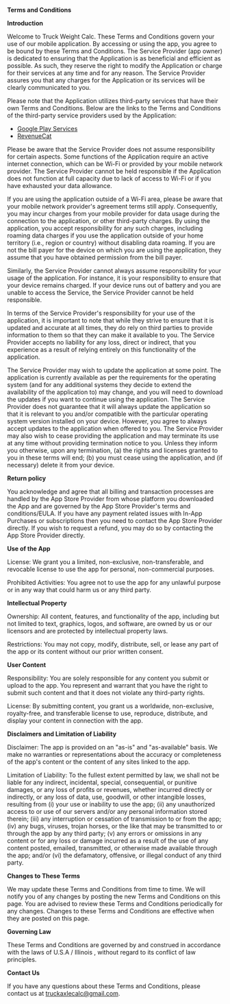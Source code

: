 **Terms and Conditions**

**Introduction**

Welcome to Truck Weight Calc. These Terms and Conditions govern your use of our mobile application. By accessing or using the app, you agree to be bound by these Terms and Conditions.
The Service Provider (app owner) is dedicated to ensuring that the Application is as beneficial and efficient as possible. As such, they reserve the right to modify the Application or charge for their services at any time and for any reason. The Service Provider assures you that any charges for the Application or its services will be clearly communicated to you.

Please note that the Application utilizes third-party services that have their own Terms and Conditions. Below are the links to the Terms and Conditions of the third-party service providers used by the Application:

*   [Google Play Services](https://policies.google.com/terms)
*   [RevenueCat](https://www.revenuecat.com/terms)

Please be aware that the Service Provider does not assume responsibility for certain aspects. Some functions of the Application require an active internet connection, which can be Wi-Fi or provided by your mobile network provider. The Service Provider cannot be held responsible if the Application does not function at full capacity due to lack of access to Wi-Fi or if you have exhausted your data allowance.

If you are using the application outside of a Wi-Fi area, please be aware that your mobile network provider's agreement terms still apply. Consequently, you may incur charges from your mobile provider for data usage during the connection to the application, or other third-party charges. By using the application, you accept responsibility for any such charges, including roaming data charges if you use the application outside of your home territory (i.e., region or country) without disabling data roaming. If you are not the bill payer for the device on which you are using the application, they assume that you have obtained permission from the bill payer.

Similarly, the Service Provider cannot always assume responsibility for your usage of the application. For instance, it is your responsibility to ensure that your device remains charged. If your device runs out of battery and you are unable to access the Service, the Service Provider cannot be held responsible.

In terms of the Service Provider's responsibility for your use of the application, it is important to note that while they strive to ensure that it is updated and accurate at all times, they do rely on third parties to provide information to them so that they can make it available to you. The Service Provider accepts no liability for any loss, direct or indirect, that you experience as a result of relying entirely on this functionality of the application.

The Service Provider may wish to update the application at some point. The application is currently available as per the requirements for the operating system (and for any additional systems they decide to extend the availability of the application to) may change, and you will need to download the updates if you want to continue using the application. The Service Provider does not guarantee that it will always update the application so that it is relevant to you and/or compatible with the particular operating system version installed on your device. However, you agree to always accept updates to the application when offered to you. The Service Provider may also wish to cease providing the application and may terminate its use at any time without providing termination notice to you. Unless they inform you otherwise, upon any termination, (a) the rights and licenses granted to you in these terms will end; (b) you must cease using the application, and (if necessary) delete it from your device.

**Return policy**

You acknowledge and agree that all billing and transaction processes are handled by the App Store Provider from whose platform you downloaded the App and are governed by the App Store Provider's terms and conditions/EULA. If you have any payment related issues with In-App Purchases or subscriptions then you need to contact the App Store Provider directly.
If you wish to request a refund, you may do so by contacting the App Store Provider directly.

**Use of the App**

License: We grant you a limited, non-exclusive, non-transferable, and revocable license to use the app for personal, non-commercial purposes.

Prohibited Activities: You agree not to use the app for any unlawful purpose or in any way that could harm us or any third party.

**Intellectual Property**

Ownership: All content, features, and functionality of the app, including but not limited to text, graphics, logos, and software, are owned by us or our licensors and are protected by intellectual property laws.

Restrictions: You may not copy, modify, distribute, sell, or lease any part of the app or its content without our prior written consent.

**User Content**

Responsibility: You are solely responsible for any content you submit or upload to the app. You represent and warrant that you have the right to submit such content and that it does not violate any third-party rights.

License: By submitting content, you grant us a worldwide, non-exclusive, royalty-free, and transferable license to use, reproduce, distribute, and display your content in connection with the app.

**Disclaimers and Limitation of Liability**

Disclaimer: The app is provided on an "as-is" and "as-available" basis. We make no warranties or representations about the accuracy or completeness of the app's content or the content of any sites linked to the app.

Limitation of Liability: To the fullest extent permitted by law, we shall not be liable for any indirect, incidental, special, consequential, or punitive damages, or any loss of profits or revenues, whether incurred directly or indirectly, or any loss of data, use, goodwill, or other intangible losses, resulting from (i) your use or inability to use the app; (ii) any unauthorized access to or use of our servers and/or any personal information stored therein; (iii) any interruption or cessation of transmission to or from the app; (iv) any bugs, viruses, trojan horses, or the like that may be transmitted to or through the app by any third party; (v) any errors or omissions in any content or for any loss or damage incurred as a result of the use of any content posted, emailed, transmitted, or otherwise made available through the app; and/or (vi) the defamatory, offensive, or illegal conduct of any third party.

**Changes to These Terms**

We may update these Terms and Conditions from time to time. We will notify you of any changes by posting the new Terms and Conditions on this page. You are advised to review these Terms and Conditions periodically for any changes. Changes to these Terms and Conditions are effective when they are posted on this page.

**Governing Law**

These Terms and Conditions are governed by and construed in accordance with the laws of U.S.A / Illinois , without regard to its conflict of law principles.

**Contact Us**

If you have any questions about these Terms and Conditions, please contact us at truckaxlecalc@gmail.com.
